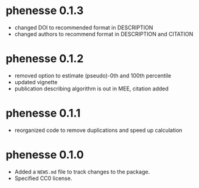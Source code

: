 # phenesse 0.1.3
* changed DOI to recommended format in DESCRIPTION
* changed authors to recommend format in DESCRIPTION and CITATION

# phenesse 0.1.2

* removed option to estimate (pseudo)-0th and 100th percentile
* updated vignette
* publication describing algorithm is out in MEE, citation added

# phenesse 0.1.1

* reorganized code to remove duplications and speed up calculation

# phenesse 0.1.0

* Added a `NEWS.md` file to track changes to the package.
* Specified CC0 license.
